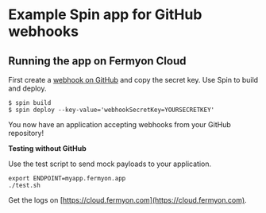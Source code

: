 # Example Spin app for GitHub webhooks

## Running the app on Fermyon Cloud

First create a [webhook on GitHub](https://docs.github.com/en/webhooks-and-events/webhooks/creating-webhooks) and copy the secret key.  Use Spin to build and
deploy.

```
$ spin build
$ spin deploy --key-value='webhookSecretKey=YOURSECRETKEY'
```
You now have an application accepting webhooks from your GitHub repository!

__Testing without GitHub__

Use the test script to send mock payloads to your application.

```
export ENDPOINT=myapp.fermyon.app
./test.sh
```

Get the logs on [https://cloud.fermyon.com](https://cloud.fermyon.com).
